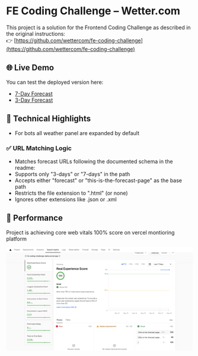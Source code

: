 # FE Coding Challenge – Wetter.com

This project is a solution for the Frontend Coding Challenge as described in the original instructions:  
👉 [https://github.com/wettercom/fe-coding-challenge](https://github.com/wettercom/fe-coding-challenge)

## 🌐 Live Demo

You can test the deployed version here:

- [7-Day Forecast](https://fe-coding-challenge-alpha.vercel.app/this-is-the-forecast-page/7-days/DE0001020.html)
- [3-Day Forecast](https://fe-coding-challenge-alpha.vercel.app/this-is-the-forecast-page/3-days/DE0001020.html)

## 🔧 Technical Highlights
* For bots all weather panel are expanded by default 

### ✅ URL Matching Logic

 * Matches forecast URLs following the documented schema in the readme:
 * Supports only "3-days" or "7-days" in the path
 * Accepts either "forecast" or "this-is-the-forecast-page" as the base path
 * Restricts the file extension to ".html" (or none)
 * Ignores other extensions like .json or .xml
 
 
## 🔧 Performance 
Project is achieving core web vitals 100% score on vercel montioring platform 

![alt text](image.png)